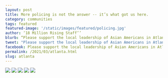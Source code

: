 ```yaml
---
layout: post
title: More policing is not the answer -- it’s what got us here.
category: communities
tags: featured
featured-image: '/static/images/featured/policing.jpg'
author: ‘18 Million Rising Staff’’
blurb: “Please support the local leadership of Asian Americans in Atlanta”
tweet: "Please support the local leadership of Asian Americans in Atlanta"
facebook: Please support the local leadership of Asian Americans in Atlanta
permalink: /2021/03/atlanta.html
slug: atlanta
---
```


<img src= '/static/images/featured/atlanta_1.jpg'>
<img src= '/static/images/featured/atlanta_2.jpg'>
<img src= '/static/images/featured/atlanta_3.jpg'>
<img src= '/static/images/featured/atlanta_4.jpg'>
<img src= '/static/images/featured/atlanta_6.jpg'>